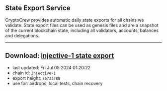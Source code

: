 ## State Export Service
CryptoCrew provides automatic daily state exports for all chains we validate. State export files can be used as genesis files and are a snapshot of the current blockchain state, including all validators, accounts, balances and delegations.

---
**Download: [injective-1 state export](https://dl-eu2.ccvalidators.com/SERVICE/injective/injective-1_export_76733788.json)**
---

- last updated: Fri Jul 05 2024 01:20:22
- chain id: `injective-1`
- export height: `76733788`
- use for: airdrops, local tests, chain recovery
